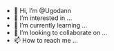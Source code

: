 - 👋 Hi, I’m @Ugodann
- 👀 I’m interested in ...
- 🌱 I’m currently learning ...
- 💞️ I’m looking to collaborate on ...
- 📫 How to reach me ...

<!---
Ugodann/Ugodann is a ✨ special ✨ repository because its `README.md` (this file) appears on your GitHub profile.
You can click the Preview link to take a look at your changes.
--->
